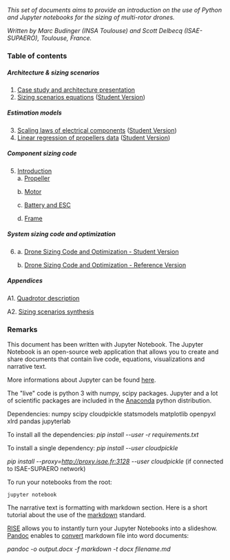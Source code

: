 
*This set of documents aims to provide an introduction on the use of Python and Jupyter notebooks for the sizing of multi-rotor drones.*

*Written by Marc Budinger (INSA Toulouse) and Scott Delbecq (ISAE-SUPAERO), Toulouse, France.*

### Table of contents

##### Architecture & sizing scenarios
1. [Case study and architecture presentation](01_CaseStudy.ipynb)
2. [Sizing scenarios equations](02_SizingScenariosEquations.ipynb) ([Student Version](02_SizingScenariosEquations-Student.ipynb))

##### Estimation models 
3. [Scaling laws of electrical components](03_ScalingLawsElectricalComponents.ipynb) ([Student Version](03_ScalingLawsElectricalComponents-Student.ipynb))
4. [Linear regression of propellers data](04_PropellerLinearRegression.ipynb) ([Student Version](04_PropellerLinearRegression-Student.ipynb))

##### Component sizing code  
5. [Introduction](05_SizingModelsIntroduction.ipynb)  
    a. [Propeller](05a_PropellerSelection-Student.ipynb)
    
    b. [Motor](05b_MotorSelection-Student.ipynb)
    
    c. [Battery and ESC](05c_BatteryESCSelection-Student.ipynb)
    
    d. [Frame](05d_FrameSelection-Student.ipynb)

##### System sizing code and optimization  
6. 
    a. [Drone Sizing Code and Optimization - Student Version](06_SystemSizingCodeOptimization-Student.ipynb)
    
    b. [Drone Sizing Code and Optimization - Reference Version](06_SystemSizingCodeOptimization-Reference.ipynb)
##### Appendices  
A1. [Quadrotor description](A1_QuadroDescription.ipynb)

A2. [Sizing scenarios synthesis](A2_Sizing_equations.ipynb)

### Remarks

This document has been written with Jupyter Notebook. The Jupyter Notebook is an open-source web application that allows you to create and share documents that contain live code, equations, visualizations and narrative text. 

More informations about Jupyter can be found [here](http://jupyter.org/).

The "live" code is python 3 with numpy, scipy packages. Jupyter and a lot of scientific packages are included in the [Anaconda](https://www.anaconda.com/what-is-anaconda/) python distribution.

Dependencies:
numpy
scipy
cloudpickle
statsmodels
matplotlib
openpyxl
xlrd
pandas
jupyterlab

To install all the dependencies:
*pip install --user -r requirements.txt*

To install a single dependency:
*pip install --user cloudpickle*

*pip install  --proxy=http://proxy.isae.fr:3128 --user cloudpickle* (if connected to ISAE-SUPAERO network)

To run your notebooks from the root:

`jupyter notebook`


The narrative text is formatting with markdown section. Here is a short tutorial about the use of the [markdown](http://www.markdowntutorial.com) standard.  

[RISE](https://github.com/damianavila/RISE) allows you to instantly turn your Jupyter Notebooks into a slideshow.  
[Pandoc](https://pandoc.org/) enables to [convert](https://mrjoe.uk/convert-markdown-to-word-document/) markdown file into word documents:  

*pandoc -o output.docx -f markdown -t docx filename.md*
